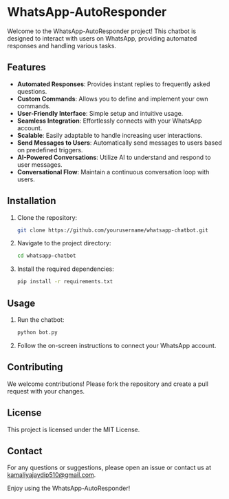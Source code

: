 # WhatsApp-AutoResponder

Welcome to the WhatsApp-AutoResponder project! This chatbot is designed to interact with users on WhatsApp, providing automated responses and handling various tasks.

## Features

- **Automated Responses**: Provides instant replies to frequently asked questions.
- **Custom Commands**: Allows you to define and implement your own commands.
- **User-Friendly Interface**: Simple setup and intuitive usage.
- **Seamless Integration**: Effortlessly connects with your WhatsApp account.
- **Scalable**: Easily adaptable to handle increasing user interactions.
- **Send Messages to Users**: Automatically send messages to users based on predefined triggers.
- **AI-Powered Conversations**: Utilize AI to understand and respond to user messages.
- **Conversational Flow**: Maintain a continuous conversation loop with users.

## Installation

1. Clone the repository:
    ```bash
    git clone https://github.com/yourusername/whatsapp-chatbot.git
    ```
2. Navigate to the project directory:
    ```bash
    cd whatsapp-chatbot
    ```
3. Install the required dependencies:
    ```bash
    pip install -r requirements.txt
    ```

## Usage

1. Run the chatbot:
    ```bash
    python bot.py
    ```
2. Follow the on-screen instructions to connect your WhatsApp account.

## Contributing

We welcome contributions! Please fork the repository and create a pull request with your changes.

## License

This project is licensed under the MIT License.

## Contact

For any questions or suggestions, please open an issue or contact us at [kamaliyajaydip510@gmail.com](mailto:kamaliyajaydip510@gmail.com).

Enjoy using the WhatsApp-AutoResponder!
